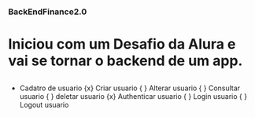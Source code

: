 ### BackEndFinance2.0
# Iniciou com um Desafio da Alura e vai se tornar o backend de um app.
##

 - Cadatro de usuario
    {x} Criar usuario
    { } Alterar usuario
    { } Consultar usuario
    { } deletar usuario
    {x} Authenticar usuario
    { } Login usuario
    { } Logout usuario